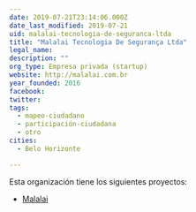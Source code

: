 ```yaml
---
date: 2019-07-21T23:14:06.000Z
date_last_modified: 2019-07-21
uid: malalai-tecnologia-de-seguranca-ltda
title: "Malalai Tecnologia De Segurança Ltda"
legal_name: 
description: ""
org_type: Empresa privada (startup)
website: http://malalai.com.br
year_founded: 2016
facebook: 
twitter: 
tags:
  - mapeo-ciudadano
  - participación-ciudadana
  - otro
cities: 
  - Belo Horizonte

---
```


Esta organización tiene los siguientes proyectos:

- [Malalai](/proyectos/malalai)
